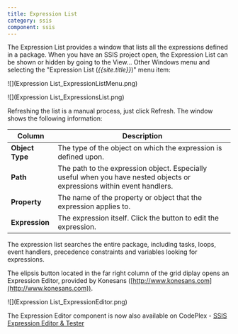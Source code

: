 ```yaml
---
title: Expression List
category: ssis
component: ssis
---
```


The Expression List provides a window that lists all the expressions defined in a package. When you have an SSIS project open, the Expression List can be shown or hidden by going to the View... Other Windows menu and selecting the "Expression List (*{{site.title}}*)" menu item:

![](Expression List_ExpressionListMenu.png)

![](Expression List_ExpressionsList.png)

Refreshing the list is a manual process, just click Refresh. The window  shows the following information:

| Column | Description |
|---|---|
| **Object Type** | The type of the object on which the expression is defined upon. |
| **Path** | The path to the expression object. Especially useful when you have nested objects or expressions within event handlers. |
| **Property** | The name of the property or object that the expression applies to. |
| **Expression** | The expression itself. Click the button to edit the expression. |

The expression list searches the entire package, including tasks, loops, event handlers, precedence constraints and variables looking for expressions.

The elipsis button located in the far right column of the grid diplay opens an Expression Editor, provided by Konesans ([http://www.konesans.com](http://www.konesans.com)).

![](Expression List_ExpressionEditor.png)

The Expression Editor component is now also available on CodePlex - [SSIS Expression Editor & Tester](http://expressioneditor.codeplex.com/)